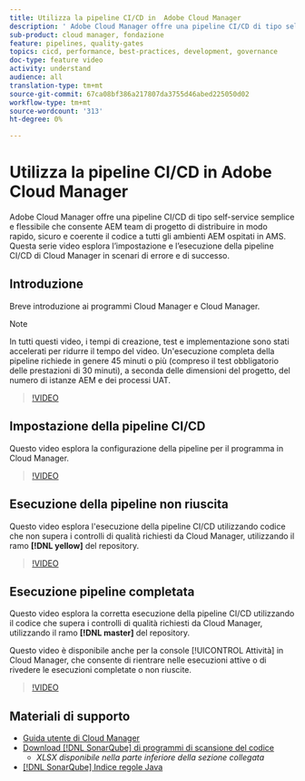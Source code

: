 ```yaml
---
title: Utilizza la pipeline CI/CD in  Adobe Cloud Manager
description: ' Adobe Cloud Manager offre una pipeline CI/CD di tipo self-service semplice e flessibile che consente AEM team di progetto di distribuire in modo rapido, sicuro e coerente il codice a tutti gli ambienti AEM ospitati in AMS. Questa serie video esplora l’impostazione e l’esecuzione della pipeline CI/CD di Cloud Manager in scenari di errore e di successo.'
sub-product: cloud manager, fondazione
feature: pipelines, quality-gates
topics: cicd, performance, best-practices, development, governance
doc-type: feature video
activity: understand
audience: all
translation-type: tm+mt
source-git-commit: 67ca08bf386a217807da3755d46abed225050d02
workflow-type: tm+mt
source-wordcount: '313'
ht-degree: 0%

---
```



# Utilizza la pipeline CI/CD in  Adobe Cloud Manager

 Adobe Cloud Manager offre una pipeline CI/CD di tipo self-service semplice e flessibile che consente AEM team di progetto di distribuire in modo rapido, sicuro e coerente il codice a tutti gli ambienti AEM ospitati in AMS. Questa serie video esplora l’impostazione e l’esecuzione della pipeline CI/CD di Cloud Manager in scenari di errore e di successo.

## Introduzione

Breve introduzione ai programmi Cloud Manager e Cloud Manager.

>[!NOTE]
>
>In tutti questi video, i tempi di creazione, test e implementazione sono stati accelerati per ridurre il tempo del video. Un&#39;esecuzione completa della pipeline richiede in genere 45 minuti o più (compreso il test obbligatorio delle prestazioni di 30 minuti), a seconda delle dimensioni del progetto, del numero di istanze AEM e dei processi UAT.

>[!VIDEO](https://video.tv.adobe.com/v/23082/?quality=12&learn=on)

## Impostazione della pipeline CI/CD

Questo video esplora la configurazione della pipeline per il programma in Cloud Manager.

>[!VIDEO](https://video.tv.adobe.com/v/23083/?quality=12&learn=on)

## Esecuzione della pipeline non riuscita

Questo video esplora l&#39;esecuzione della pipeline CI/CD utilizzando codice che non supera i controlli di qualità richiesti da Cloud Manager, utilizzando il ramo **[!DNL yellow]** del repository.

>[!VIDEO](https://video.tv.adobe.com/v/23084/?quality=12&learn=on)

## Esecuzione pipeline completata

Questo video esplora la corretta esecuzione della pipeline CI/CD utilizzando il codice che supera i controlli di qualità richiesti da Cloud Manager, utilizzando il ramo **[!DNL master]** del repository.

Questo video è disponibile anche per la console [!UICONTROL Attività] in Cloud Manager, che consente di rientrare nelle esecuzioni attive o di rivedere le esecuzioni completate o non riuscite.

>[!VIDEO](https://video.tv.adobe.com/v/23085/?quality=12&learn=on)

## Materiali di supporto

* [Guida utente di Cloud Manager](https://helpx.adobe.com/experience-manager/cloud-manager/user-guide.html)
* [Download [!DNL SonarQube] di programmi di scansione del codice](https://helpx.adobe.com/experience-manager/cloud-manager/using/understand-your-test-results.html#CodeQualityTesting)
   * *XLSX disponibile nella parte inferiore della sezione collegata*
* [[!DNL SonarQube] Indice regole Java](https://rules.sonarsource.com/java/)
